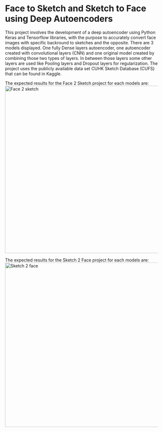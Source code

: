 # Face to Sketch and Sketch to Face using Deep Autoencoders

This project involves the development of a deep autoencoder using Python Keras and Tensorflow libraries, with the purpose to accurately convert face images with specific backround to sketches and the opposite. There are 3 models displayed. One fully Dense layers autoencoder, one autoencoder created with convolutional layers (CNN) and one original model created by combining those two types of layers. In between those layers some other layers are used like Pooling layers and Dropout layers for regularization. The project uses the publicly available data set CUHK Sketch Database (CUFS) that can be found in Kaggle. 

The expected results for the Face 2 Sketch project for each models are:
<img width="550" alt="Face 2 sketch" src="https://user-images.githubusercontent.com/108266112/191847566-b4cc8082-9dc3-4fa7-bb02-275f918cd6e2.png">

The expected results for the Sketch 2 Face project for each models are:
<img width="540" alt="Sketch 2 face" src="https://user-images.githubusercontent.com/108266112/191848981-89795636-9b59-49c6-8f4c-b4e2e2a327e1.png">
